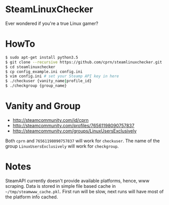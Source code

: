 # SteamLinuxChecker
Ever wondered if you're a true Linux gamer?

# HowTo
```sh
$ sudo apt-get install python3.5
$ git clone --recursive https://github.com/cprn/steamlinuxchecker.git
$ cd steamlinuxchecker
$ cp config_example.ini config.ini
$ vim config.ini # set your Steamp API key in here
$ ./checkuser {vanity_name|profile_id}
$ ./checkgroup {group_name}
```

# Vanity and Group
* http://steamcommunity.com/id/cprn
* http://steamcommunity.com/profiles/76561198090757837
* http://steamcommunity.com/groups/LinuxUsersExclusively

Both `cprn` and `76561198090757837` will work for `checkuser`.
The name of the group `LinuxUsersExclusively` will work for `checkgroup`.

# Notes
SteamAPI currently doesn't provide available platforms, hence, www scraping.
Data is stored in simple file based cache in `~/tmp/steamwww_cache.pkl`.
First run will be slow, next runs will have most of the platform info cached.
